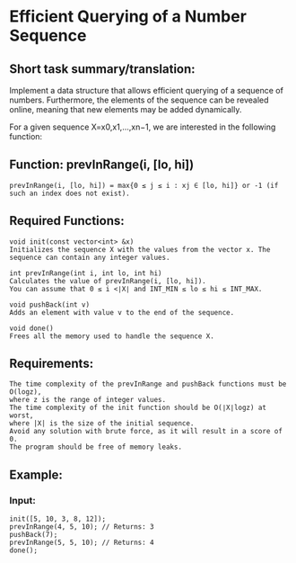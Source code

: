 # Efficient Querying of a Number Sequence
## Short task summary/translation:  
Implement a data structure that allows efficient querying of a sequence of numbers. Furthermore, the elements of the sequence can be revealed online, meaning that new elements may be added dynamically.

For a given sequence X=x0​,x1​,...,xn−1​, we are interested in the following function:
## Function: prevInRange(i, [lo, hi])

  `prevInRange(i, [lo, hi]) = max{0 ≤ j ≤ i : xj ∈ [lo, hi]} or -1 (if such an index does not exist).`

## Required Functions:

    void init(const vector<int> &x)
    Initializes the sequence X with the values from the vector x. The sequence can contain any integer values.

    int prevInRange(int i, int lo, int hi)
    Calculates the value of prevInRange(i, [lo, hi]).  
    You can assume that 0 ≤ i <∣X∣ and INT_MIN ≤ lo ≤ hi ≤ INT_MAX.

    void pushBack(int v)
    Adds an element with value v to the end of the sequence.

    void done()
    Frees all the memory used to handle the sequence X.

## Requirements:

    The time complexity of the prevInRange and pushBack functions must be O(log⁡z),  
    where z is the range of integer values.
    The time complexity of the init function should be O(∣X∣log⁡z) at worst,  
    where |X| is the size of the initial sequence.
    Avoid any solution with brute force, as it will result in a score of 0.
    The program should be free of memory leaks.

## Example:

### Input:
```text
init([5, 10, 3, 8, 12]);
prevInRange(4, 5, 10); // Returns: 3
pushBack(7);
prevInRange(5, 5, 10); // Returns: 4
done();
